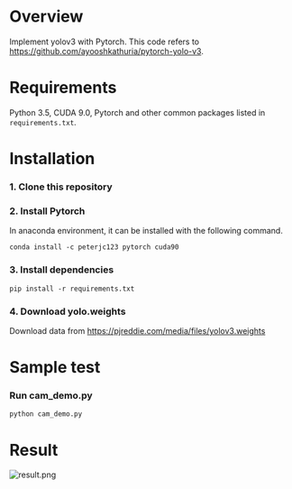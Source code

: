 # Overview

Implement yolov3 with Pytorch. This code refers to https://github.com/ayooshkathuria/pytorch-yolo-v3.

# Requirements

Python 3.5, CUDA 9.0, Pytorch and other common packages listed in `requirements.txt`.

# Installation
### 1. Clone this repository

### 2. Install Pytorch
In anaconda environment, it can be installed with the following command.

```conda install -c peterjc123 pytorch cuda90```

### 3. Install dependencies
```pip install -r requirements.txt```

### 4. Download yolo.weights
Download data from https://pjreddie.com/media/files/yolov3.weights

# Sample test
### Run cam_demo.py
```python cam_demo.py```

# Result
![result.png](https://github.com/Hydragon516/Pytorch-yolov3/blob/master/images/result.png)
